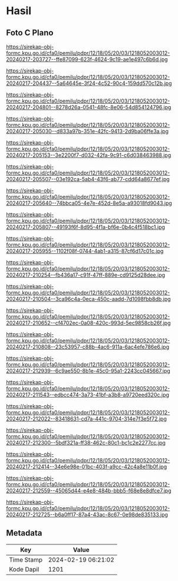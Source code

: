 # Hasil

## Foto C Plano

https://sirekap-obj-formc.kpu.go.id/cfa0/pemilu/pdpr/12/18/05/20/03/1218052003012-20240217-203727--ffe87099-623f-4624-9c19-ae1e497c6b6d.jpg

https://sirekap-obj-formc.kpu.go.id/cfa0/pemilu/pdpr/12/18/05/20/03/1218052003012-20240217-204437--5a64645e-3f24-4c52-90c4-159dd570c12b.jpg

https://sirekap-obj-formc.kpu.go.id/cfa0/pemilu/pdpr/12/18/05/20/03/1218052003012-20240217-204801--8278d26a-0541-48fc-8e06-54d854124796.jpg

https://sirekap-obj-formc.kpu.go.id/cfa0/pemilu/pdpr/12/18/05/20/03/1218052003012-20240217-205030--d833a97b-351e-42fc-9413-2d9ba06ffe3a.jpg

https://sirekap-obj-formc.kpu.go.id/cfa0/pemilu/pdpr/12/18/05/20/03/1218052003012-20240217-205153--3e2200f7-d032-42fa-9c91-c6d038463988.jpg

https://sirekap-obj-formc.kpu.go.id/cfa0/pemilu/pdpr/12/18/05/20/03/1218052003012-20240217-205507--03e192ca-5ab4-43f6-ab77-cdd64a8677ef.jpg

https://sirekap-obj-formc.kpu.go.id/cfa0/pemilu/pdpr/12/18/05/20/03/1218052003012-20240217-205640--74bbca05-4e7e-452d-8e5a-a93018fd9043.jpg

https://sirekap-obj-formc.kpu.go.id/cfa0/pemilu/pdpr/12/18/05/20/03/1218052003012-20240217-205807--49193f6f-8d95-4f1a-bf6e-0b4c4f518bc1.jpg

https://sirekap-obj-formc.kpu.go.id/cfa0/pemilu/pdpr/12/18/05/20/03/1218052003012-20240217-205955--1102f08f-0744-4ab1-a315-87cf6d17c01c.jpg

https://sirekap-obj-formc.kpu.go.id/cfa0/pemilu/pdpr/12/18/05/20/03/1218052003012-20240217-210254--fb436a17-c91f-47ff-889e-cd9125d28dee.jpg

https://sirekap-obj-formc.kpu.go.id/cfa0/pemilu/pdpr/12/18/05/20/03/1218052003012-20240217-210504--3ca96c4a-0eca-450c-aadd-7d1098fbb8db.jpg

https://sirekap-obj-formc.kpu.go.id/cfa0/pemilu/pdpr/12/18/05/20/03/1218052003012-20240217-210652--cf4702ec-0a08-420c-993d-5ec9858cb26f.jpg

https://sirekap-obj-formc.kpu.go.id/cfa0/pemilu/pdpr/12/18/05/20/03/1218052003012-20240217-210808--23c53957-c88b-4ac6-911a-6ac4efe786e6.jpg

https://sirekap-obj-formc.kpu.go.id/cfa0/pemilu/pdpr/12/18/05/20/03/1218052003012-20240217-212939--6c9ae550-8b1e-45c0-95a1-2243cc045667.jpg

https://sirekap-obj-formc.kpu.go.id/cfa0/pemilu/pdpr/12/18/05/20/03/1218052003012-20240217-211543--edbcc474-3a73-41bf-a3b8-a9720eed320c.jpg

https://sirekap-obj-formc.kpu.go.id/cfa0/pemilu/pdpr/12/18/05/20/03/1218052003012-20240217-212022--83418631-cd7a-441c-9704-314e7f3e5f72.jpg

https://sirekap-obj-formc.kpu.go.id/cfa0/pemilu/pdpr/12/18/05/20/03/1218052003012-20240217-212300--5bdf321a-ff38-462c-80c1-bc1c2e2277cc.jpg

https://sirekap-obj-formc.kpu.go.id/cfa0/pemilu/pdpr/12/18/05/20/03/1218052003012-20240217-212414--34e6e98e-01bc-403f-a9cc-42c4a8e11b0f.jpg

https://sirekap-obj-formc.kpu.go.id/cfa0/pemilu/pdpr/12/18/05/20/03/1218052003012-20240217-212559--45065d44-e4e8-484b-bbb5-f68e8e8dfce7.jpg

https://sirekap-obj-formc.kpu.go.id/cfa0/pemilu/pdpr/12/18/05/20/03/1218052003012-20240217-212725--b6a0ff17-87a4-43ac-8c67-0e98de835133.jpg


## Metadata

| Key        | Value               |
| ---------- | ------------------- |
| Time Stamp | 2024-02-19 06:21:02 |
| Kode Dapil | 1201                |



